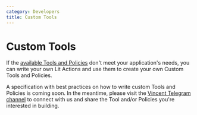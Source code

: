 ```yaml
---
category: Developers
title: Custom Tools
---
```


# Custom Tools

If the [available Tools and Policies](./Quick-Start.md#1-creating-tools--policies) don't meet your application's needs, you can write your own Lit Actions and use them to create your own Custom Tools and Policies.

A specification with best practices on how to write custom Tools and Policies is coming soon. In the meantime, please visit the [Vincent Telegram channel](https://t.me/c/2038294753/3289) to connect with us and share the Tool and/or Policies you're interested in building.
